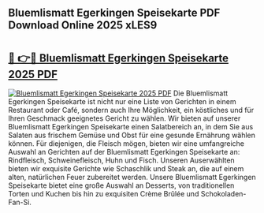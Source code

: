## Bluemlismatt Egerkingen Speisekarte PDF Download Online 2025 xLES9

# <h2><a href="http://gc66a8e.nevu.top/?p=Bluemlismatt+Egerkingen+Speisekarte">🔗 👉🔴 Bluemlismatt Egerkingen Speisekarte 2025 PDF</a></h2>

[![Bluemlismatt Egerkingen Speisekarte 2025 PDF](https://i.imgur.com/dBaPXMq.png)](http://gc66a8e.nevu.top/?p=Bluemlismatt+Egerkingen+Speisekarte)
Die Bluemlismatt Egerkingen Speisekarte ist nicht nur eine Liste von Gerichten in einem Restaurant oder Café, sondern auch Ihre Möglichkeit, ein köstliches und für Ihren Geschmack geeignetes Gericht zu wählen. Wir bieten auf unserer Bluemlismatt Egerkingen Speisekarte einen Salatbereich an, in dem Sie aus Salaten aus frischem Gemüse und Obst für eine gesunde Ernährung wählen können. Für diejenigen, die Fleisch mögen, bieten wir eine umfangreiche Auswahl an Gerichten auf der Bluemlismatt Egerkingen Speisekarte an: Rindfleisch, Schweinefleisch, Huhn und Fisch. Unseren Auserwählten bieten wir exquisite Gerichte wie Schaschlik und Steak an, die auf einem alten, natürlichen Feuer zubereitet werden. Unsere Bluemlismatt Egerkingen Speisekarte bietet eine große Auswahl an Desserts, von traditionellen Torten und Kuchen bis hin zu exquisiten Crème Brûlée und Schokoladen-Fan-Si.
